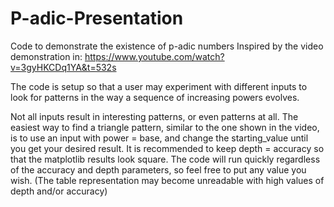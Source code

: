 # P-adic-Presentation
Code to demonstrate the existence of p-adic numbers
Inspired by the video demonstration in: https://www.youtube.com/watch?v=3gyHKCDq1YA&t=532s

The code is setup so that a user may experiment with different inputs to look for patterns in the way a sequence of increasing powers evolves.

Not all inputs result in interesting patterns, or even patterns at all. The easiest way to find a triangle pattern, similar to the one shown in the video, is to use an input with power = base, and change the starting_value until you get your desired result. It is recommended to keep depth = accuracy so that the matplotlib results look square. The code will run quickly regardless of the accuracy and depth parameters, so feel free to put any value you wish. (The table representation may become unreadable with high values of depth and/or accuracy)
